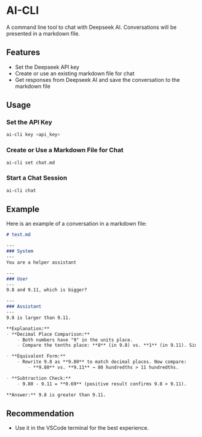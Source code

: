 # AI-CLI

A command line tool to chat with Deepseek AI. Conversations will be presented in a markdown file.

## Features

- Set the Deepseek API key
- Create or use an existing markdown file for chat
- Get responses from Deepseek AI and save the conversation to the markdown file

## Usage

### Set the API Key

```sh
ai-cli key <api_key>
```

### Create or Use a Markdown File for Chat

```sh
ai-cli set chat.md
```

### Start a Chat Session

```sh
ai-cli chat
```

## Example

Here is an example of a conversation in a markdown file:

```md
# test.md

---
### System
---
You are a helper assistant

---
### User
---
9.8 and 9.11, which is bigger?

---
### Assistant
---
9.8 is larger than 9.11.  

**Explanation:**  
- **Decimal Place Comparison:**  
    - Both numbers have "9" in the units place.  
    - Compare the tenths place: **8** (in 9.8) vs. **1** (in 9.11). Since 8 > 1, 9.8 is larger.  

- **Equivalent Form:**  
    - Rewrite 9.8 as **9.80** to match decimal places. Now compare:  
        - **9.80** vs. **9.11** → 80 hundredths > 11 hundredths.  

- **Subtraction Check:**  
    - 9.80 - 9.11 = **0.69** (positive result confirms 9.8 > 9.11).  

**Answer:** 9.8 is greater than 9.11.
```

## Recommendation

- Use it in the VSCode terminal for the best experience.
